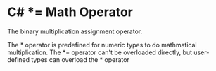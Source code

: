 # C# *= Math Operator

The binary multiplication assignment operator.

The * operator is predefined for numeric types to do mathmatical multiplication.
The *= operator can't be overloaded directly, but user-defined types can overload the * operator 
